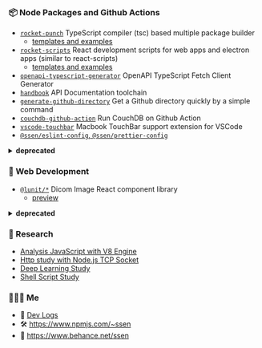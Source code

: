 ### 📦 Node Packages and Github Actions

- [`rocket-punch`](https://github.com/rocket-hangar/rocket-punch) TypeScript compiler (tsc) based multiple package builder
  - [templates and examples](https://github.com/rocket-hangar/rocket-punch-templates)
- [`rocket-scripts`](https://github.com/rocket-hangar/rocket-scripts) React development scripts for web apps and electron apps (similar to react-scripts)
  - [templates and examples](https://github.com/rocket-hangar/rocket-scripts-templates)
- [`openapi-typescript-generator`](https://github.com/rocket-hangar/openapi-typescript-generator) OpenAPI TypeScript Fetch Client Generator
- [`handbook`](https://github.com/rocket-hangar/handbook) API Documentation toolchain
- [`generate-github-directory`](https://github.com/rocket-hangar/generate-github-directory) Get a Github directory quickly by a simple command
- [`couchdb-github-action`](https://github.com/iamssen/couchdb-github-action) Run CouchDB on Github Action
- [`vscode-touchbar`](https://github.com/iamssen/vscode-touchbar) Macbook TouchBar support extension for VSCode
- [`@ssen/eslint-config`, `@ssen/prettier-config`](https://github.com/iamssen/convention)

<details>
<summary><strong>deprecated</strong></summary>

- [flbuild](https://github.com/iamssen/flbuild) (2014) MXMLC compiler based build scripts
- [ssenpack](https://github.com/iamssen/ssenpack) (2017) React development scripts
- [trism](https://www.npmjs.com/package/trism) (2019) TypeScript compiler (tsc) based multiple package builder
- [handbook](https://github.com/rocket-hangar/handbook) (2019) System for API documentation
- [multiplerun](https://github.com/iamssen/multiplerun) (2018) Multiple Terminal launcher
- [idea-directory-diff](https://github.com/iamssen/idea-directory-diff) (2017) IntelliJ diff executor extension for VScode

</details>

### 🔩 Web Development

- [`@lunit/*`](https://github.com/iamssen/frontend-components) Dicom Image React component library
  - [preview](https://frontend-components-git-master.ssen.vercel.app/#/insight-viewer/cornerstoneviewer)

<details>
<summary><strong>deprecated</strong></summary>
  
- [`typings-d3`](https://github.com/iamssen/typings-d3) D3 TypeScript declarations
- [`ssenkit-flash`](https://github.com/iamssen/ssenkit-flash) ActionScript component library
- [`reflow`](https://github.com/iamssen/reflow) (2012) MVC Framework for Flex
  - [modular sample](https://github.com/iamssen/reflow-201302.ssen-mvc-framework-modular-sample)
    - [command](https://github.com/iamssen/reflow-201302.ssen-mvc-framework-modular-sample/blob/master/src/ssen/mvc/samples/modular/common/controller/ChangeCurrentModel.as#L10)
    - [view, dependency injection data binding](https://github.com/iamssen/reflow-201302.ssen-mvc-framework-modular-sample/blob/master/src/ssen/mvc/samples/modular/common/view/MessageSenderMediator.as#L14)
    - [context](https://github.com/iamssen/reflow-201302.ssen-mvc-framework-modular-sample/blob/master/src/ssen/mvc/samples/modular/top/TopModuleContext.as#L24)
  - [flash sample](https://github.com/iamssen/reflow-201302.ssen-mvc-framework-flash-sample)
    - [command](https://github.com/iamssen/reflow-201302.ssen-mvc-framework-flash-sample/blob/master/src/ssen/mvc/samples/flash/controller/AddBall.as#L10)
    - [view, dependency injection data binding](https://github.com/iamssen/reflow-201302.ssen-mvc-framework-flash-sample/blob/master/src/ssen/mvc/samples/flash/view/BallCanvasMediator.as#L16)
    - [context](https://github.com/iamssen/reflow-201302.ssen-mvc-framework-flash-sample/blob/master/src/ssen/mvc/samples/flash/FlashSampleContext.as#L23)
- [`react-reflow`](https://github.com/iamssen/react-reflow) (2016) Framework for React
- [`mobx-dispatcher`](https://github.com/iamssen/mobx-dispatcher) (2018) MobX extension `@dispatcher`, `dispatch(action())`
- [`audition`](https://github.com/iamssen/ssenkit-flash/blob/master/src/ssen/devkit/Audition.md) Test Runner for Flex
  
</details>

### 🔬 Research

- [Analysis JavaScript with V8 Engine](https://github.com/iamssen/analysis-javascript-with-v8-engine)
- [Http study with Node.js TCP Socket](https://github.com/iamssen/http-study-with-node-socket)
- [Deep Learning Study](https://github.com/iamssen/deep-learning-study)
- [Shell Script Study](https://github.com/iamssen/study-shell-script)

### 🙋🏻‍♂️ Me

- 📒 [Dev Logs](https://www.notion.so/ssen/Seo-Yeon-Lee-05a095128bbc47c4840df1ad6a0bbd73)
- 🛠 <https://www.npmjs.com/~ssen>
- 🎨 <https://www.behance.net/ssen>
